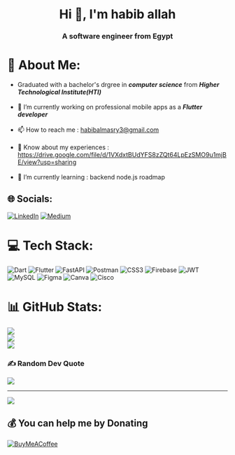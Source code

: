 <h1 align="center">Hi 👋, I'm habib allah</h1>
<h3 align="center">A software engineer from Egypt</h3>

# 💫 About Me:
- Graduated with a bachelor's drgree in ***computer science*** from ***Higher Technological Institute(HTI)***<br><br>
- 🔭 I’m currently working on professional mobile apps as a ***Flutter developer***<br><br>
- 📫 How to reach me : habibalmasry3@gmail.com<br><br>
- 📄 Know about my experiences : https://drive.google.com/file/d/1VXdxtBUdYFS8zZQt64LpEzSMO9u1mjBE/view?usp=sharing<br><br>
- 🌱 I’m currently learning : backend node.js roadmap


## 🌐 Socials:
[![LinkedIn](https://img.shields.io/badge/LinkedIn-%230077B5.svg?logo=linkedin&logoColor=white)](https://linkedin.com/in/https://www.linkedin.com/in/habib-almasry-012685198/) [![Medium](https://img.shields.io/badge/Medium-12100E?logo=medium&logoColor=white)](https://medium.com/@https://medium.com/@habibalmasry3) 

# 💻 Tech Stack:
![Dart](https://img.shields.io/badge/dart-%230175C2.svg?style=plastic&logo=dart&logoColor=white) ![Flutter](https://img.shields.io/badge/Flutter-%2302569B.svg?style=plastic&logo=Flutter&logoColor=white) ![FastAPI](https://img.shields.io/badge/FastAPI-005571?style=plastic&logo=fastapi) ![Postman](https://img.shields.io/badge/Postman-FF6C37?style=plastic&logo=postman&logoColor=white) ![CSS3](https://img.shields.io/badge/css3-%231572B6.svg?style=plastic&logo=css3&logoColor=white) ![Firebase](https://img.shields.io/badge/firebase-%23039BE5.svg?style=plastic&logo=firebase) ![JWT](https://img.shields.io/badge/JWT-black?style=plastic&logo=JSON%20web%20tokens) ![MySQL](https://img.shields.io/badge/mysql-%2300000f.svg?style=plastic&logo=mysql&logoColor=white) ![Figma](https://img.shields.io/badge/figma-%23F24E1E.svg?style=plastic&logo=figma&logoColor=white) ![Canva](https://img.shields.io/badge/Canva-%2300C4CC.svg?style=plastic&logo=Canva&logoColor=white) ![Cisco](https://img.shields.io/badge/cisco-%23049fd9.svg?style=plastic&logo=cisco&logoColor=black)
# 📊 GitHub Stats:
![](https://github-readme-stats.vercel.app/api?username=habiballah2001&theme=dark&hide_border=false&include_all_commits=false&count_private=false)<br/>
![](https://github-readme-streak-stats.herokuapp.com/?user=habiballah2001&theme=dark&hide_border=false)<br/>
![](https://github-readme-stats.vercel.app/api/top-langs/?username=habiballah2001&theme=dark&hide_border=false&include_all_commits=false&count_private=false&layout=compact)

### ✍️ Random Dev Quote
![](https://quotes-github-readme.vercel.app/api?type=vetical&theme=radical)

---
[![](https://visitcount.itsvg.in/api?id=habiballah2001&icon=0&color=0)](https://visitcount.itsvg.in)

  ## 💰 You can help me by Donating
  [![BuyMeACoffee](https://img.shields.io/badge/Buy%20Me%20a%20Coffee-ffdd00?style=for-the-badge&logo=buy-me-a-coffee&logoColor=black)](https://buymeacoffee.com/https://www.buymeacoffee.com/habiballah) 

  
<!-- Proudly created with GPRM ( https://gprm.itsvg.in ) -->
